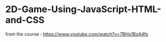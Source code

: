 # 2D-Game-Using-JavaScript-HTML-and-CSS

from the course : https://www.youtube.com/watch?v=7BHs1BzA4fs
